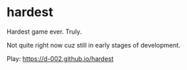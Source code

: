 # hardest
Hardest game ever. Truly.

Not quite right now cuz still in early stages of development.

Play: https://d-002.github.io/hardest
